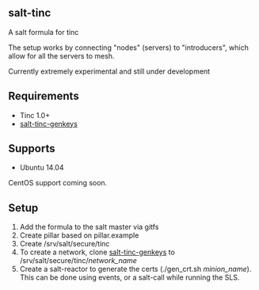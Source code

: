## salt-tinc
A salt formula for tinc

The setup works by connecting "nodes" (servers) to "introducers", which allow for all the servers to mesh.

Currently extremely experimental and still under development

## Requirements
- Tinc 1.0+
- [salt-tinc-genkeys](https://github.com/ALinuxNinja/salt-tinc-genkeys)

## Supports
- Ubuntu 14.04

CentOS support coming soon.

## Setup
1. Add the formula to the salt master via gitfs
2. Create pillar based on pillar.example
3. Create /srv/salt/secure/tinc
4. To create a network, clone [salt-tinc-genkeys](https://github.com/ALinuxNinja/salt-tinc-genkeys) to /srv/salt/secure/tinc/*network_name*
5. Create a salt-reactor to generate the certs (./gen_crt.sh *minion_name*). This can be done using events, or a salt-call while running the SLS.
